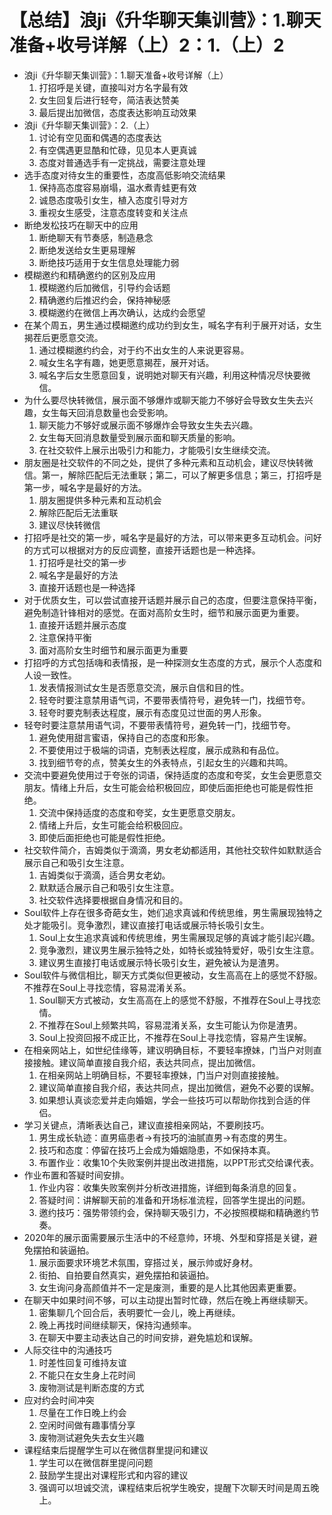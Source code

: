 # 【总结】浪ji《升华聊天集训营》：1.聊天准备+收号详解（上）2：1.（上）2

-   浪ji《升华聊天集训营》：1.聊天准备+收号详解（上）
    1.  打招呼是关键，直接叫对方名字最有效
    2.  女生回复后进行轻夸，简洁表达赞美
    3.  最后提出加微信，态度表达影响互动效果
-   浪ji《升华聊天集训营》：2.（上）
    1.  讨论有空见面和偶遇的态度表达
    2.  有空偶遇更显酷和忙碌，见见本人更真诚
    3.  态度对普通选手有一定挑战，需要注意处理
-   选手态度对待女生的重要性，态度高低影响交流结果
    1.  保持高态度容易崩塌，温水煮青蛙更有效
    2.  诚恳态度吸引女生，植入态度引导对方
    3.  重视女生感受，注意态度转变和关注点
-   断绝发松技巧在聊天中的应用
    1.  断绝聊天有节奏感，制造悬念
    2.  断绝发送给女生更易理解
    3.  断绝技巧适用于女生信息处理能力弱
-   模糊邀约和精确邀约的区别及应用
    1.  模糊邀约后加微信，引导约会话题
    2.  精确邀约后推迟约会，保持神秘感
    3.  模糊邀约在微信上再次确认，达成约会愿望
-   在某个周五，男生通过模糊邀约成功约到女生，喊名字有利于展开对话，女生揭茬后更愿意交流。
    1.  通过模糊邀约约会，对于约不出女生的人来说更容易。
    2.  喊女生名字有趣，她更愿意揭茬，展开对话。
    3.  喊名字后女生愿意回复，说明她对聊天有兴趣，利用这种情况尽快要微信。
-   为什么要尽快转微信，展示面不够爆炸或聊天能力不够好会导致女生失去兴趣，女生每天回消息数量也会受影响。
    1.  聊天能力不够好或展示面不够爆炸会导致女生失去兴趣。
    2.  女生每天回消息数量受到展示面和聊天质量的影响。
    3.  在社交软件上展示出吸引力和能力，才能吸引女生继续交流。
-   朋友圈是社交软件的不同之处，提供了多种元素和互动机会，建议尽快转微信。第一，解除匹配后无法重联；第二，可以了解更多信息；第三，打招呼是第一步，喊名字是最好的方法。
    1.  朋友圈提供多种元素和互动机会
    2.  解除匹配后无法重联
    3.  建议尽快转微信
-   打招呼是社交的第一步，喊名字是最好的方法，可以带来更多互动机会。问好的方式可以根据对方的反应调整，直接开话题也是一种选择。
    1.  打招呼是社交的第一步
    2.  喊名字是最好的方法
    3.  直接开话题也是一种选择
-   对于优质女生，可以尝试直接开话题并展示自己的态度，但要注意保持平衡，避免制造针锋相对的感觉。在面对高阶女生时，细节和展示面更为重要。
    1.  直接开话题并展示态度
    2.  注意保持平衡
    3.  面对高阶女生时细节和展示面更为重要
-   打招呼的方式包括嗨和表情报，是一种探测女生态度的方式，展示个人态度和人设一致性。
    1.  发表情报测试女生是否愿意交流，展示自信和目的性。
    2.  轻夸时要注意禁用语气词，不要带表情符号，避免转一门，找细节夸。
    3.  轻夸时要克制表达程度，展示有态度见过世面的男人形象。
-   轻夸时要注意禁用语气词，不要带表情符号，避免转一门，找细节夸。
    1.  避免使用甜言蜜语，保持自己的态度和形象。
    2.  不要使用过于极端的词语，克制表达程度，展示成熟和有品位。
    3.  找到细节夸的点，赞美女生的外表特点，引起女生的兴趣和共鸣。
-   交流中要避免使用过于夸张的词语，保持适度的态度和夸奖，女生会更愿意交朋友。情绪上升后，女生可能会给积极回应，即使后面拒绝也可能是假性拒绝。
    1.  交流中保持适度的态度和夸奖，女生更愿意交朋友。
    2.  情绪上升后，女生可能会给积极回应。
    3.  即使后面拒绝也可能是假性拒绝。
-   社交软件简介，吉姆类似于滴滴，男女老幼都适用，其他社交软件如默默适合展示自己和吸引女生注意。
    1.  吉姆类似于滴滴，适合男女老幼。
    2.  默默适合展示自己和吸引女生注意。
    3.  社交软件选择要根据自身情况和目的。
-   Soul软件上存在很多奇葩女生，她们追求真诚和传统思维，男生需展现独特之处才能吸引。竞争激烈，建议直接打电话或展示特长吸引女生。
    1.  Soul上女生追求真诚和传统思维，男生需展现足够的真诚才能引起兴趣。
    2.  竞争激烈，建议男生展示独特之处，如特长或独特爱好，吸引女生注意。
    3.  建议男生直接打电话或展示特长吸引女生，避免被认为是渣男。
-   Soul软件与微信相比，聊天方式类似但更被动，女生高高在上的感觉不舒服。不推荐在Soul上寻找恋情，容易混淆关系。
    1.  Soul聊天方式被动，女生高高在上的感觉不舒服，不推荐在Soul上寻找恋情。
    2.  不推荐在Soul上频繁共鸣，容易混淆关系，女生可能认为你是渣男。
    3.  Soul上投资回报不成正比，不推荐在Soul上寻找恋情，容易产生误解。
-   在相亲网站上，如世纪佳缘等，建议明确目标，不要轻率撩妹，门当户对则直接接触。建议简单直接自我介绍，表达共同点，提出加微信。
    1.  在相亲网站上明确目标，不要轻率撩妹，门当户对则直接接触。
    2.  建议简单直接自我介绍，表达共同点，提出加微信，避免不必要的误解。
    3.  如果想认真谈恋爱并走向婚姻，学会一些技巧可以帮助你找到合适的伴侣。
-   学习关键点，清晰表达自己，建议直接相亲网站，不要刷技巧。
    1.  男生成长轨迹：直男癌患者→有技巧的油腻直男→有态度的男生。
    2.  技巧和态度：停留在技巧上会成为婚姻隐患，不如保持本真。
    3.  布置作业：收集10个失败案例并提出改进措施，以PPT形式交给课代表。
-   作业布置和答疑时间安排。
    1.  作业内容：收集失败案例并分析改进措施，详细到每条消息的回复。
    2.  答疑时间：讲解聊天前的准备和开场标准流程，回答学生提出的问题。
    3.  邀约技巧：强势带领约会，保持聊天吸引力，不必按照模糊和精确邀约节奏。
-   2020年的展示面需要展示生活中的不经意帅，环境、外型和穿搭是关键，避免摆拍和装逼拍。
    1.  展示面要求环境艺术氛围，穿搭过关，展示帅或好身材。
    2.  街拍、自拍要自然真实，避免摆拍和装逼拍。
    3.  女生询问身高颜值并不一定是废测，重要的是人比其他因素更重要。
-   在聊天中如果时间不够，可以主动提出暂时忙碌，然后在晚上再继续聊天。
    1.  密集聊几个回合后，表明要忙一会儿，晚上再继续。
    2.  晚上再找时间继续聊天，保持沟通频率。
    3.  在聊天中要主动表达自己的时间安排，避免尴尬和误解。
-   人际交往中的沟通技巧
    1.  时差性回复可维持友谊
    2.  不能只在女生身上花时间
    3.  废物测试是判断态度的方式
-   应对约会时间冲突
    1.  尽量在工作日晚上约会
    2.  空闲时间做有趣事情分享
    3.  废物测试避免失去女生兴趣
-   课程结束后提醒学生可以在微信群里提问和建议
    1.  学生可以在微信群里提问问题
    2.  鼓励学生提出对课程形式和内容的建议
    3.  强调可以坦诚交流，课程结束后祝学生晚安，提醒下次聊天时间是周五晚上。